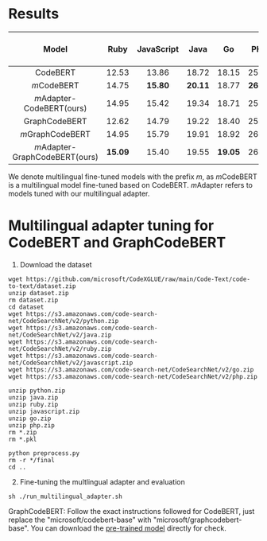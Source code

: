 # Results

| Model    |     Ruby | JavaScript | Java | Go | PHP | Python | Overall (BLEU-4) |
| :-: |  :-: |  :-: |  :-: |  :-: |  :-: |  :-: |  :-: |
| CodeBERT   |      12.53   |     13.86 |  18.72 |  18.15 |  25.48 | 18.25 | 17.83|
| *m*CodeBERT|      14.75   |     **15.80** |  **20.11** |  18.77 |  **26.23** | 18.71 | 19.06|
| *m*Adapter-CodeBERT(ours)     |      14.95   |     15.42 |  19.34 | 18.71  |  25.61 | 19.76 | 18.97|
| GraphCodeBERT   |      12.62   |     14.79 |  19.22 |  18.40 |  25.45 | 18.02 | 18.08|
| *m*GraphCodeBERT|      14.95   |     15.79 |  19.91 |  18.92 |  26.15 | 18.90 | 19.10|
| *m*Adapter-GraphCodeBERT(ours)     |      **15.09**  |15.40 |     19.55 |  **19.05** |  26.05 |  **19.98** | **19.19**|
 
We denote multilingual fine-tuned models with the prefix *m*, as *m*CodeBERT is a multilingual model fine-tuned based on CodeBERT. *m*Adapter refers to models tuned with our multilingual adapter.

# Multilingual adapter tuning for CodeBERT and GraphCodeBERT
1. Download the dataset

```
wget https://github.com/microsoft/CodeXGLUE/raw/main/Code-Text/code-to-text/dataset.zip
unzip dataset.zip
rm dataset.zip
cd dataset
wget https://s3.amazonaws.com/code-search-net/CodeSearchNet/v2/python.zip
wget https://s3.amazonaws.com/code-search-net/CodeSearchNet/v2/java.zip
wget https://s3.amazonaws.com/code-search-net/CodeSearchNet/v2/ruby.zip
wget https://s3.amazonaws.com/code-search-net/CodeSearchNet/v2/javascript.zip
wget https://s3.amazonaws.com/code-search-net/CodeSearchNet/v2/go.zip
wget https://s3.amazonaws.com/code-search-net/CodeSearchNet/v2/php.zip

unzip python.zip
unzip java.zip
unzip ruby.zip
unzip javascript.zip
unzip go.zip
unzip php.zip
rm *.zip
rm *.pkl

python preprocess.py
rm -r */final
cd ..
```


2. Fine-tuning the multlingual adapter and evaluation 

  
```
sh ./run_multilingual_adapter.sh
```

 GraphCodeBERT: Follow the exact instructions followed for CodeBERT, just replace the "microsoft/codebert-base" with "microsoft/graphcodebert-base". 
 You can download the [pre-trained model](https://drive.google.com/file/d/1jKwfWiCO6izkcOtHabmUWRsI_YGSo_C2/view?usp=sharing) directly for check.
 
